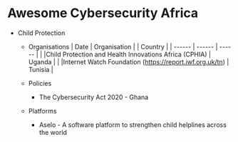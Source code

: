 # Awesome Cybersecurity Africa

* Child Protection
    * Organisations
      | Date | Organisation | | Country |
      | ------ | ------ | ------ |
      | |Child Protection and Health Innovations Africa (CPHIA) | Uganda |
      | |Internet Watch Foundation (https://report.iwf.org.uk/tn) | Tunisia |
       
   * Policies
        * The Cybersecurity Act 2020 - Ghana
   * Platforms
        * Aselo - A software platform to strengthen child helplines across the world
